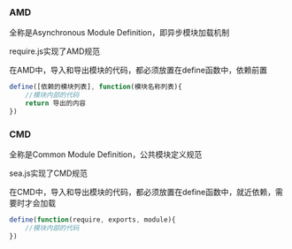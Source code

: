 ### AMD

全称是Asynchronous Module Definition，即异步模块加载机制

require.js实现了AMD规范

在AMD中，导入和导出模块的代码，都必须放置在define函数中，依赖前置

```javascript
define([依赖的模块列表], function(模块名称列表){
    //模块内部的代码
    return 导出的内容
})
```

### CMD

全称是Common Module Definition，公共模块定义规范

sea.js实现了CMD规范

在CMD中，导入和导出模块的代码，都必须放置在define函数中，就近依赖，需要时才会加载

```javascript
define(function(require, exports, module){
    //模块内部的代码
})
```